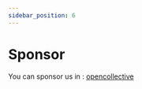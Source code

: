 ```yaml
---
sidebar_position: 6 
---
```


# Sponsor

You can sponsor us in : [opencollective](https://opencollective.com/react-native-echarts-pro#category-CONTRIBUTE)
    
